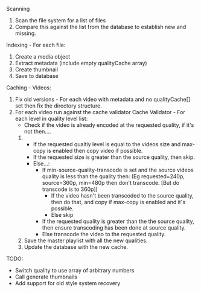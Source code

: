 Scanning
1) Scan the file system for a list of files
2) Compare this against the list from the database to establish new and missing.

Indexing - For each file:
1) Create a media object
2) Extract metadata (include empty qualityCache array)
3) Create thumbnail
4) Save to database

Caching - Videos:
1) Fix old versions - For each video with metadata and no qualityCache[] set then fix the directory structure.
2) For each video run against the cache validator
    Cache Validator - For each level in quality level list:
    * Check if the video is already encoded at the requested quality, if it's not then....
    1) * If the requested qualtiy level is equal to the videos size and max-copy is enabled then copy video if possible.
       * If the requested size is greater than the source quality, then skip.
       * Else...:
         * If min-source-quality-transcode is set and the source videos quality is less than the quality then: (Eg requested=240p, source=360p, min=480p then don't transcode. [But do transcode is to 360p])
           * If the video hasn't been transcoded to the source quality, then do that, and copy if max-copy is enabled and it's possible.
           * Else skip
         * If the requested quality is greater than the the source quality, then ensure transcoding has been done at source quality.
         * Else transcode the video to the requested quality.
    2) Save the master playlist with all the new qualities.
    3) Update the database with the new cache.

TODO:
* Switch quality to use array of arbitrary numbers
* Call generate thumbnails
* Add support for old style system recovery
